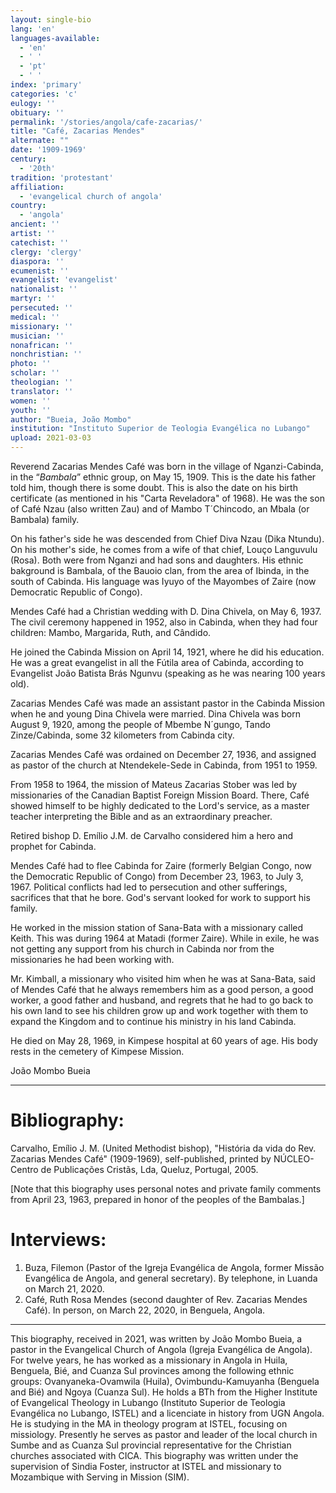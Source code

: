```yaml
---
layout: single-bio
lang: 'en'
languages-available:
  - 'en'
  - ' '
  - 'pt'
  - ' '
index: 'primary'
categories: 'c'
eulogy: ''
obituary: ''
permalink: '/stories/angola/cafe-zacarias/'
title: "Café, Zacarias Mendes"
alternate: ""
date: '1909-1969'
century:
  - '20th'                   
tradition: 'protestant'                       
affiliation:
  - 'evangelical church of angola'
country:
  - 'angola'
ancient: ''
artist: ''
catechist: ''
clergy: 'clergy'
diaspora: ''
ecumenist: ''
evangelist: 'evangelist'
nationalist: ''
martyr: ''
persecuted: ''
medical: ''
missionary: ''
musician: ''
nonafrican: ''
nonchristian: ''
photo: ''
scholar: ''
theologian: ''
translator: ''
women: ''
youth: ''
author: "Bueia, João Mombo"
institution: "Instituto Superior de Teologia Evangélica no Lubango"
upload: 2021-03-03
---
```


Reverend Zacarias Mendes Café was born in the village of Nganzi-Cabinda, in the “*Bambala*” ethnic group, on May 15, 1909. This is the date his father told him, though there is some doubt. This is also the date on his birth certificate (as mentioned in his "Carta Reveladora" of 1968). He was the son of Café Nzau (also written Zau) and of Mambo T´Chincodo, an Mbala (or Bambala) family.

On his father's side he was descended from Chief Diva Nzau (Dika Ntundu). On his mother's side, he comes from a wife of that chief, Louço Languvulu (Rosa). Both were from Nganzi and had sons and daughters.
His ethnic bakground is Bambala, of the Bauoio clan, from the area of Ibinda, in the south of Cabinda. His language was Iyuyo of the Mayombes of Zaire (now Democratic Republic of Congo).

Mendes Café had a Christian wedding with D. Dina Chivela, on May 6, 1937. The civil ceremony happened in 1952, also in Cabinda, when they had four children: Mambo, Margarida, Ruth, and Cândido.

He joined the Cabinda Mission on April 14, 1921, where he did his education. He was a great evangelist in all the Fútila area of Cabinda, according to Evangelist João Batista Brás Ngunvu (speaking as he was nearing 100 years old).

Zacarias Mendes Café was made an assistant pastor in the Cabinda Mission when he and young Dina Chivela were married. Dina Chivela was born August 9, 1920, among the people of Mbembe N´gungo, Tando Zinze/Cabinda, some 32 kilometers from Cabinda city.

Zacarias Mendes Café was ordained on December 27, 1936, and assigned as pastor of the church at Ntendekele-Sede in Cabinda, from 1951 to 1959.

From 1958 to 1964, the mission of Mateus Zacarias Stober was led by missionaries of the Canadian Baptist Foreign Mission Board. There, Café showed himself to be highly dedicated to the Lord's service, as a master teacher interpreting the Bible and as an extraordinary preacher.

Retired bishop D. Emílio J.M. de Carvalho considered him a hero and prophet for Cabinda.

Mendes Café had to flee Cabinda for Zaire (formerly Belgian Congo, now the Democratic Republic of Congo) from December 23, 1963, to July 3, 1967. Political conflicts had led to persecution and other sufferings, sacrifices that that he bore. God's servant looked for work to support his family.

He worked in the mission station of Sana-Bata with a missionary called Keith. This was during 1964 at Matadi (former Zaire). While in exile, he was not getting any support from his church in Cabinda nor from the missionaries he had been working with.

Mr. Kimball, a missionary who visited him when he was at Sana-Bata, said of Mendes Café that he always remembers him as a good person, a good worker, a good father and husband, and regrets that he had to go back to his own land to see his children grow up and work together with them to expand the Kingdom and to continue his ministry in his land Cabinda.

He died on May 28, 1969, in Kimpese hospital at 60 years of age. His body rests in the cemetery of Kimpese Mission.

João Mombo Bueia

---

# Bibliography:

Carvalho, Emílio J. M. (United Methodist bishop), "História da vida do Rev. Zacarias Mendes Café" (1909-1969), self-published, printed by NÚCLEO- Centro de Publicações Cristãs, Lda, Queluz, Portugal, 2005.

[Note that this biography uses personal notes and private family comments from April 23, 1963, prepared in honor of the peoples of the Bambalas.]

# Interviews:

1. Buza, Filemon (Pastor of the Igreja Evangélica de Angola, former Missão Evangélica de Angola, and general secretary). By telephone, in Luanda on March 21, 2020.
2. Café, Ruth Rosa Mendes (second daughter of Rev. Zacarias Mendes Café). In person, on March 22, 2020, in Benguela, Angola.

---

This biography, received in 2021, was written by João Mombo Bueia, a pastor in the Evangelical Church of Angola (Igreja Evangélica de Angola). For twelve years, he has worked as a missionary in Angola in Huila, Benguela, Bié, and Cuanza Sul provinces among the following ethnic groups: Ovanyaneka-Ovamwila (Huila), Ovimbundu-Kamuyanha (Benguela and Bié) and Ngoya (Cuanza Sul). He holds a BTh from the Higher Institute of Evangelical Theology in Lubango (Instituto Superior de Teologia Evangélica no Lubango, ISTEL) and a licenciate in history from UGN Angola. He is studying in the MA in theology program at ISTEL, focusing on missiology. Presently he serves as pastor and leader of the local church in Sumbe and as Cuanza Sul provincial representative for the Christian churches associated with CICA. This biography was written under the supervision of Sindia Foster, instructor at ISTEL and missionary to Mozambique with Serving in Mission (SIM).
